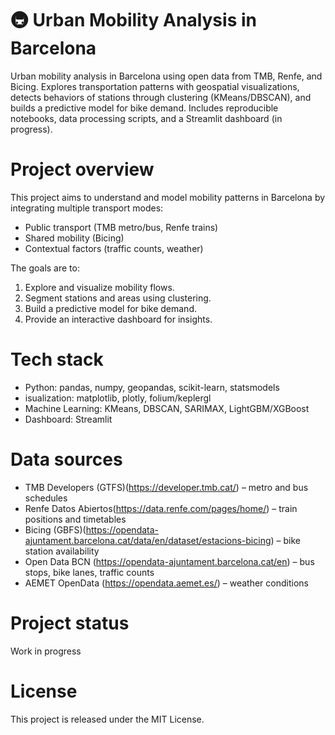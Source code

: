 # 🚇 Urban Mobility Analysis in Barcelona
Urban mobility analysis in Barcelona using open data from TMB, Renfe, and Bicing.
Explores transportation patterns with geospatial visualizations, detects behaviors of stations through clustering (KMeans/DBSCAN), and builds a predictive model for bike demand. Includes reproducible notebooks, data processing scripts, and a Streamlit dashboard (in progress).

# Project overview
This project aims to understand and model mobility patterns in Barcelona by integrating multiple transport modes:  
- Public transport (TMB metro/bus, Renfe trains)  
- Shared mobility (Bicing)  
- Contextual factors (traffic counts, weather)  

The goals are to:  
1. Explore and visualize mobility flows.  
2. Segment stations and areas using clustering.  
3. Build a predictive model for bike demand.  
4. Provide an interactive dashboard for insights.

# Tech stack
- Python: pandas, numpy, geopandas, scikit-learn, statsmodels  
- isualization: matplotlib, plotly, folium/keplergl  
- Machine Learning: KMeans, DBSCAN, SARIMAX, LightGBM/XGBoost  
- Dashboard: Streamlit

# Data sources
- TMB Developers (GTFS)(https://developer.tmb.cat/) – metro and bus schedules  
- Renfe Datos Abiertos(https://data.renfe.com/pages/home/) – train positions and timetables  
- Bicing (GBFS)(https://opendata-ajuntament.barcelona.cat/data/en/dataset/estacions-bicing) – bike station availability  
- Open Data BCN (https://opendata-ajuntament.barcelona.cat/en) – bus stops, bike lanes, traffic counts  
- AEMET OpenData (https://opendata.aemet.es/) – weather conditions

# Project status
Work in progress

# License
This project is released under the MIT License.  
